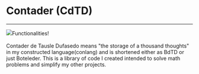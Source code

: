 # Contader (CdTD)
___
![](https://github.com/bowenleng/Coteleder/blob/master/screenimage.png)Functionalities!
<br>
<br>
Contader de Tausle Dufasedo means "the storage of a thousand thoughts" in my constructed language(conlang)
and is shortened either as BdTD or just Boteleder. This is a library of code
I created intended to solve math problems and simplify my other projects.
